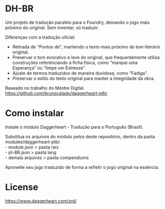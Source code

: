 # DH-BR
Um projeto de tradução paralelo para o Foundry, deixando o jogo mais próximo do original. Sem inventar, só traduzir.

Diferenças com a tradução oficial:
- Retirada de "Pontos de", mantendo o texto mais próximo do tom literário original.
- Preservar o tom evocativo e leve do original, que frequentemente utiliza construções referênciando a ficha física, como “marque uma Esperança” ou “limpe um Estresse”.
- Ajuste de termos traduzidos de maneira duvidosa, como "Fadiga".
- Preservar o estilo do texto original para manter a integridade da obra.

Baseado no trabalho do Mestre Digital. https://github.com/brunocalado/daggerheart-ptbr

# Como instalar
Instale o módulo Daggerheart - Tradução para o Português (Brasil).

Substitua os arquivos do módulo pelos deste repositório, dentro da pasta modules/daggerheart-ptbr.
<br>- module.json > pasta raiz
<br>- pt-BR.json > pasta lang
<br>- demais arquivos > pasta compendiums

Aproveite seu jogo traduzido de forma a refletir o jogo original na essência.

# License
https://www.daggerheart.com/srd/
